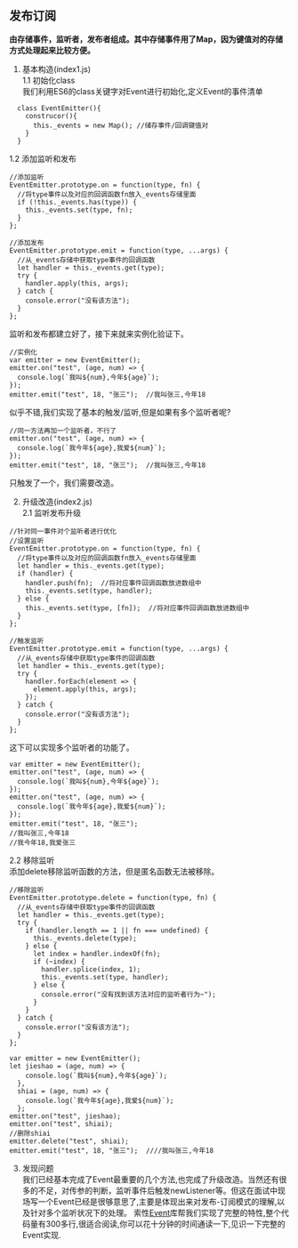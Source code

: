 ## 发布订阅
**由存储事件，监听者，发布者组成。其中存储事件用了Map，因为键值对的存储方式处理起来比较方便。**

1. 基本构造(index1.js)  
1.1 初始化class  
我们利用ES6的class关键字对Event进行初始化,定义Event的事件清单

```
  class EventEmitter(){
    construcor(){
      this._events = new Map(); //储存事件/回调键值对
    }
  }
```

1.2 添加监听和发布

```
//添加监听
EventEmitter.prototype.on = function(type, fn) {
  //将type事件以及对应的回调函数fn放入_events存储里面
  if (!this._events.has(type)) {
    this._events.set(type, fn);
  }
};

//添加发布
EventEmitter.prototype.emit = function(type, ...args) {
  //从_events存储中获取type事件的回调函数
  let handler = this._events.get(type);
  try {
    handler.apply(this, args);
  } catch {
    console.error("没有该方法");
  }
};

```
  
监听和发布都建立好了，接下来就来实例化验证下。
```
//实例化
var emitter = new EventEmitter();
emitter.on("test", (age, num) => {
  console.log(`我叫${num},今年${age}`);
});
emitter.emit("test", 18, "张三");  //我叫张三,今年18
```

似乎不错,我们实现了基本的触发/监听,但是如果有多个监听者呢?

```
//同一方法再加一个监听者，不行了
emitter.on("test", (age, num) => {
  console.log(`我今年${age},我爱${num}`);
});
emitter.emit("test", 18, "张三");  //我叫张三,今年18
```  

只触发了一个，我们需要改造。

2. 升级改造(index2.js)  
2.1 监听发布升级  
```
//针对同一事件对个监听者进行优化
//设置监听
EventEmitter.prototype.on = function(type, fn) {
  //将type事件以及对应的回调函数fn放入_events存储里面
  let handler = this._events.get(type);
  if (handler) {
    handler.push(fn);  //将对应事件回调函数放进数组中
    this._events.set(type, handler);
  } else {
    this._events.set(type, [fn]);  //将对应事件回调函数放进数组中
  }
};

//触发监听
EventEmitter.prototype.emit = function(type, ...args) {
  //从_events存储中获取type事件的回调函数
  let handler = this._events.get(type);
  try {
    handler.forEach(element => {
      element.apply(this, args);
    });
  } catch {
    console.error("没有该方法");
  }
};
```  

这下可以实现多个监听者的功能了。
```
var emitter = new EventEmitter();
emitter.on("test", (age, num) => {
  console.log(`我叫${num},今年${age}`);
});
emitter.on("test", (age, num) => {
  console.log(`我今年${age},我爱${num}`);
});
emitter.emit("test", 18, "张三");  
//我叫张三,今年18
//我今年18,我爱张三
```  

2.2 移除监听  
添加delete移除监听函数的方法，但是匿名函数无法被移除。
```
//移除监听
EventEmitter.prototype.delete = function(type, fn) {
  //从_events存储中获取type事件的回调函数
  let handler = this._events.get(type);
  try {
    if (handler.length == 1 || fn === undefined) {
      this._events.delete(type);
    } else {
      let index = handler.indexOf(fn);
      if (~index) {
        handler.splice(index, 1);
        this._events.set(type, handler);
      } else {
        console.error("没有找到该方法对应的监听者行为~");
      }
    }
  } catch {
    console.error("没有该方法");
  }
};

var emitter = new EventEmitter();
let jieshao = (age, num) => {
    console.log(`我叫${num},今年${age}`);
  },
  shiai = (age, num) => {
    console.log(`我今年${age},我爱${num}`);
  };
emitter.on("test", jieshao);
emitter.on("test", shiai);
//删除shiai
emitter.delete("test", shiai);
emitter.emit("test", 18, "张三");  ////我叫张三,今年18
```  

3. 发现问题  
我们已经基本完成了Event最重要的几个方法,也完成了升级改造。当然还有很多的不足，对传参的判断，监听事件后触发newListener等。但这在面试中现场写一个Event已经是很够意思了,主要是体现出来对发布-订阅模式的理解,以及针对多个监听状况下的处理。
索性[Event](https://github.com/Gozala/events/blob/master/events.js)库帮我们实现了完整的特性,整个代码量有300多行,很适合阅读,你可以花十分钟的时间通读一下,见识一下完整的Event实现.





